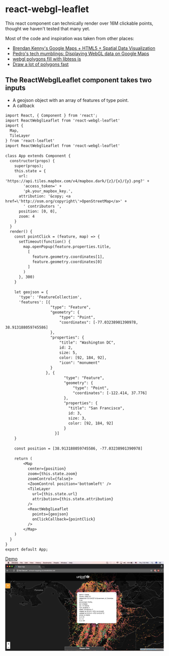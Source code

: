 # react-webgl-leaflet

This react component can technically render over 16M clickable points, thought we haven't tested that many yet.

Most of the code and inspiration was taken from other places:
- [Brendan Kenny's Google Maps + HTML5 + Spatial Data Visualization](https://www.youtube.com/watch?v=aZJnI6hxr-c)
- [Pedro's tech mumblings: Displaying WebGL data on Google Maps](http://build-failed.blogspot.com/2013/02/displaying-webgl-data-on-google-maps.html)
- [webgl polygons fill with libtess js](https://blog.sumbera.com/2014/07/28/webgl-polygons-fill-with-libtess-js/)
- [Draw a lot of polygons fast](https://github.com/sniok/react-leaflet-webgl)


## The ReactWebglLeaflet component takes two inputs
- A geojson object with an array of features of type point.
- A callback 
````
import React, { Component } from 'react';
import ReactWebglLeaflet from 'react-webgl-leaflet'
import {
  Map,
  TileLayer
} from 'react-leaflet'
import ReactWebglLeaflet from 'react-webgl-leaflet'

class App extends Component {
  constructor(props) {
    super(props);
    this.state = {
      url: 'https://api.tiles.mapbox.com/v4/mapbox.dark/{z}/{x}/{y}.png?' +
        'access_token=' +
        'pk.your_mapbox_key.',
      attribution: '&copy; <a href=\'http://osm.org/copyright\'>OpenStreetMap</a>' +
        ' contributors ',
      position: [0, 0],
      zoom: 4
    }
  }
  render() {
    const pointClick = (feature, map) => {
      setTimeout(function() {
        map.openPopup(feature.properties.title,
          [
            feature.geometry.coordinates[1],
            feature.geometry.coordinates[0]
          ]
        )
      }, 300)
    }

    let geojson = {
      'type': 'FeatureCollection',
      'features': [{
                    "type": "Feature",
                    "geometry": {
                        "type": "Point",
                        "coordinates": [-77.03238901390978, 38.913188059745586]
                    },
                    "properties": {
                        "title": "Washington DC",
                        id: 2,
                        size: 5,
                        color: [92, 184, 92],
                        "icon": "monument"
                    }
                  }, {
                          "type": "Feature",
                          "geometry": {
                              "type": "Point",
                              "coordinates": [-122.414, 37.776]
                          },
                          "properties": {
                            "title": "San Francisco",
                            id: 3,
                            size: 3,
                            color: [92, 184, 92]
                          }
                      }]
    }

    const position = [38.913188059745586, -77.03238901390978]

    return (
        <Map
          center={position}
          zoom={this.state.zoom}
          zoomControl={false}>
          <ZoomControl position='bottomleft' />
          <TileLayer
            url={this.state.url}
            attribution={this.state.attribution}
          />
          <ReactWebglLeaflet
            points={geojson}
            onClickCallback={pointClick}
          />
        </Map>
    )
  }
}
export default App;
````
[Demo](http://school-mapping.azurewebsites.net)
![sample](./webgl-clickable-points.jpeg)

